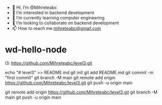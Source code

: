 - 👋 Hi, I’m @Mihreteabc
- 👀 I’m interested in backend development
- 🌱 I’m currently learning computer engineering
- 💞️ I’m looking to collaborate on backend development
- 📫 How to reach me mihreteabc@gmail.com

<!---
Mihreteabc/Mihreteabc is a ✨ special ✨ repository because its `README.md` (this file) appears on your GitHub profile.
You can click the Preview link to take a look at your changes.
--->
# wd-hello-node
l3: https://github.com/Mihreteabc/level3.git

echo "# level3" >> README.md
git init
git add README.md
git commit -m "first commit"
git branch -M main
git remote add origin https://github.com/Mihreteabc/level3.git
git push -u origin main

git remote add origin https://github.com/Mihreteabc/level3.git
git branch -M main
git push -u origin main
